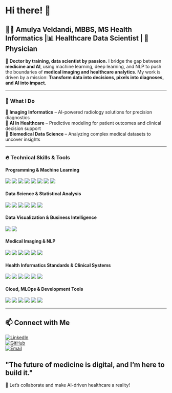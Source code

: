 # Hi there! 👋  

## 👩‍⚕️ Amulya Veldandi, MBBS, MS Health Informatics |📊 Healthcare Data Scientist | 🏥 Physician 

🔬 **Doctor by training, data scientist by passion.** I bridge the gap between **medicine and AI**, using machine learning, deep learning, and NLP to push the boundaries of **medical imaging and healthcare analytics**. My work is driven by a mission: **Transform data into decisions, pixels into diagnoses, and AI into impact.**  

---

### 🚀 **What I Do**
🔹 **Imaging Informatics** – AI-powered radiology solutions for precision diagnostics  
🔹 **AI in Healthcare** – Predictive modeling for patient outcomes and clinical decision support  
🔹 **Biomedical Data Science** – Analyzing complex medical datasets to uncover insights  

---

### 🔥 Technical Skills & Tools  
<div class="skills-container">

  <div class="skills-block">
    <h4>Programming & Machine Learning</h4>
    <p>
      <img src="https://img.shields.io/badge/Python-3776AB?style=flat-square&logo=python&logoColor=white">
      <img src="https://img.shields.io/badge/SQL-4479A1?style=flat-square&logo=postgresql&logoColor=white">
      <img src="https://img.shields.io/badge/R-276DC3?style=flat-square&logo=r&logoColor=white">
      <img src="https://img.shields.io/badge/MATLAB-0076A8?style=flat-square&logo=mathworks&logoColor=white">
      <img src="https://img.shields.io/badge/TensorFlow-FF6F00?style=flat-square&logo=tensorflow&logoColor=white">
      <img src="https://img.shields.io/badge/PyTorch-EE4C2C?style=flat-square&logo=pytorch&logoColor=white">
      <img src="https://img.shields.io/badge/Scikit--Learn-F7931E?style=flat-square&logo=scikit-learn&logoColor=white">
      <img src="https://img.shields.io/badge/XGBoost-EC5C00?style=flat-square&logo=xgboost&logoColor=white">
    </p>
  </div>

  <div class="skills-block">
    <h4>Data Science & Statistical Analysis</h4>
    <p>
      <img src="https://img.shields.io/badge/Pandas-150458?style=flat-square&logo=pandas&logoColor=white">
      <img src="https://img.shields.io/badge/NumPy-013243?style=flat-square&logo=numpy&logoColor=white">
      <img src="https://img.shields.io/badge/SciPy-8CAAE6?style=flat-square&logo=scipy&logoColor=white">
      <img src="https://img.shields.io/badge/StatsModels-11557C?style=flat-square&logo=statsmodels&logoColor=white">
      <img src="https://img.shields.io/badge/Matplotlib-11557C?style=flat-square&logo=plotly&logoColor=white">
      <img src="https://img.shields.io/badge/Seaborn-34AADC?style=flat-square&logo=seaborn&logoColor=white">
    </p>
  </div>

  <div class="skills-block">
    <h4>Data Visualization & Business Intelligence</h4>
    <p>
      <img src="https://img.shields.io/badge/Tableau-E97627?style=flat-square&logo=tableau&logoColor=white">
      <img src="https://img.shields.io/badge/Power%20BI-F2C811?style=flat-square&logo=power-bi&logoColor=black">
    </p>
  </div>

  <div class="skills-block">
    <h4>Medical Imaging & NLP</h4>
    <p>
      <img src="https://img.shields.io/badge/OpenCV-5C3EE8?style=flat-square&logo=opencv&logoColor=white">
      <img src="https://img.shields.io/badge/3D%20Slicer-005BBB?style=flat-square&logo=3dslicer&logoColor=white">
      <img src="https://img.shields.io/badge/FSL-2E8B57?style=flat-square&logo=medical&logoColor=white">
      <img src="https://img.shields.io/badge/SPM-1E90FF?style=flat-square&logo=matlab&logoColor=white">
      <img src="https://img.shields.io/badge/HuggingFace-FFD700?style=flat-square&logo=huggingface&logoColor=black">
      <img src="https://img.shields.io/badge/BERT-FFD700?style=flat-square&logo=bert&logoColor=black">
    </p>
  </div>

  <div class="skills-block">
    <h4>Health Informatics Standards & Clinical Systems</h4>
    <p>
      <img src="https://img.shields.io/badge/FHIR-DC382D?style=flat-square&logo=fhir&logoColor=white">
      <img src="https://img.shields.io/badge/HL7-FFCC00?style=flat-square&logo=hl7&logoColor=black">
      <img src="https://img.shields.io/badge/ICD--10-005BBB?style=flat-square&logo=medical&logoColor=white">
      <img src="https://img.shields.io/badge/CPT-1E90FF?style=flat-square&logo=medical&logoColor=white">
      <img src="https://img.shields.io/badge/LOINC-DC382D?style=flat-square&logo=loinc&logoColor=white">
      <img src="https://img.shields.io/badge/SNOMED-009FDA?style=flat-square&logo=snomed&logoColor=white">
    </p>
  </div>

  <div class="skills-block">
    <h4>Cloud, MLOps & Development Tools</h4>
    <p>
      <img src="https://img.shields.io/badge/AWS-FF9900?style=flat-square&logo=amazon-aws&logoColor=white">
      <img src="https://img.shields.io/badge/Docker-2496ED?style=flat-square&logo=docker&logoColor=white">
      <img src="https://img.shields.io/badge/VS%20Code-007ACC?style=flat-square&logo=visual-studio-code&logoColor=white">
      <img src="https://img.shields.io/badge/Jupyter-F37626?style=flat-square&logo=jupyter&logoColor=white">
      <img src="https://img.shields.io/badge/Git-F05032?style=flat-square&logo=git&logoColor=white">
      <img src="https://img.shields.io/badge/Bash-4EAA25?style=flat-square&logo=gnu-bash&logoColor=white">
    </p>
  </div>

</div>

---

## 📫 Connect with Me  
[![LinkedIn](https://img.shields.io/badge/LinkedIn-Profile-blue?style=flat&logo=linkedin)](https://linkedin.com/in/amulya-veldandi)  
[![GitHub](https://img.shields.io/badge/GitHub-Profile-black?style=flat&logo=github)](https://github.com/amulyaveldandi)  
[![Email](https://img.shields.io/badge/Email-Contact%20Me-red?style=flat&logo=gmail)](mailto:veldandiamulya@gmail.com)   

## **"The future of medicine is digital, and I’m here to build it."**  
🚀 Let’s collaborate and make AI-driven healthcare a reality!  

